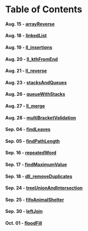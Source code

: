 # Table of Contents

#### Aug. 15 - [arrayReverse](arrayReverse)
#### Aug. 18 - [linkedList](linkedList)
#### Aug. 19 - [ll_insertions](linkedListInserts)
#### Aug. 20 - [ll_kthFromEnd](ll_kthFromEnd)
#### Aug. 21 - [ll_reverse](ll_reverse)
#### Aug. 23 - [stacksAndQueues](stacksAndQueues)
#### Aug. 26 - [queueWithStacks](queueWithStacks)
#### Aug. 27 - [ll_merge](ll_merge)
#### Aug. 28 - [multiBracketValidation](multiBracketValidation)
#### Sep. 04 - [findLeaves](findLeaves)
#### Sep. 05 - [findPathLength](findPathLength)
#### Sep. 16 - [repeatedWord](repeatedWord)
#### Sep. 17 - [findMaximumValue](findMaximumValue)
#### Sep. 18 - [dll_removeDuplicates](dll_removeDuplicates)
#### Sep. 24 - [treeUnionAndIntersection](treeUnionAndIntersection)
#### Sep. 25 - [fifoAnimalShelter](fifoAnimalShelter)
#### Sep. 30 - [leftJoin](leftJoin)
#### Oct. 01 - [floodFill](floodFill)

